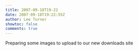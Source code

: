 ```yaml
---
title: 2007-09-18T19-22
date: 2007-09-18T19:22:55Z
author: Lee Turner
showtoc: false
comments: true
---
```


Preparing some images to upload to our new downloads site

